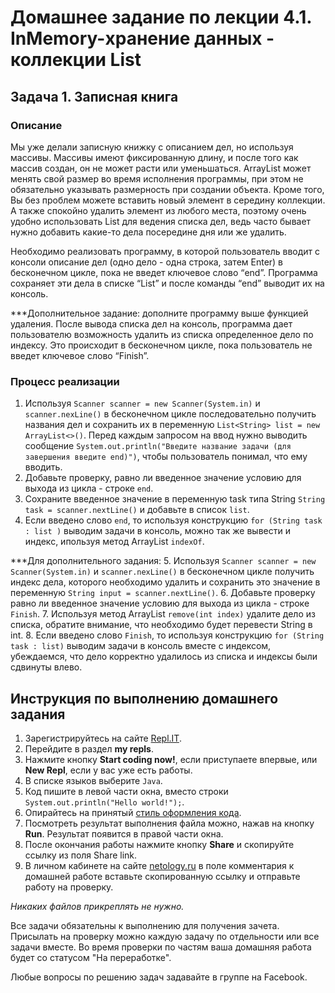 Домашнее задание по лекции 4.1. InMemory-хранение данных - коллекции List
==

## Задача 1. Записная книга
### Описание
Мы уже делали записную книжку с описанием дел, но используя массивы. Массивы имеют фиксированную длину, 
и после того как массив создан, он не может расти или уменьшаться. 
ArrayList может менять свой размер во время исполнения программы, при этом не обязательно указывать размерность 
при создании объекта. Кроме того, Вы без проблем можете вставить новый элемент в середину коллекции. 
А также спокойно удалить элемент из любого места, поэтому очень удобно использовать List для ведения списка дел, ведь
часто бывает нужно добавить какие-то дела посередине дня или же удалить.

Необходимо реализовать программу, в которой пользователь вводит с консоли описание дел (одно дело - одна строка, затем Enter) в бесконечном цикле, 
пока не введет ключевое слово “end”.  Программа сохраняет эти дела в списке “List” и после команды “end” выводит их на консоль.

***Дополнительное задание: дополните программу выше функцией удаления. 
После вывода списка дел на консоль, программа дает пользователю возможность удалить из списка определенное дело по индексу. 
Это происходит в бесконечном цикле, пока пользователь не введет ключевое слово “Finish”.

### Процесс реализации
1. Используя `Scanner scanner = new Scanner(System.in)` и `scanner.nexLine()` в бесконечном цикле последовательно получить 
названия дел и сохранить их в переменную `List<String> list = new ArrayList<>()`. 
Перед каждым запросом на ввод нужно выводить сообщение `System.out.println("Введите название задачи (для завершения введите end)")`, 
чтобы пользователь понимал, что ему вводить.
2. Добавьте проверку, равно ли введенное значение условию для выхода из цикла - строке `end`.
3. Сохраните введенное значение в переменную task типа String `String task = scanner.nextLine()` и добавьте в список `list`.
4. Если введено слово `end`, то используя конструкцию `for (String task : list )` выводим задачи в консоль, можно так же вывести и индекс,
ипользуя метод ArrayList `indexOf`.

***Для дополнительного задания:
5. Используя `Scanner scanner = new Scanner(System.in)` и `scanner.nexLine()` в бесконечном цикле получить 
   индекс дела, которого необходимо удалить и сохранить это значение в переменную `String input = scanner.nextLine()`. 
6. Добавьте проверку равно ли введенное значение условию для выхода из цикла - строке `Finish`.
7. Используя метод ArrayList `remove(int index)` удалите дело из списка, обратите внимание, что необходимо будет перевести String в int.
8. Если введено слово `Finish`, то используя конструкцию `for (String task : list)` выводим задачи в консоль вместе с индексом,
убеждаемся, что дело корректно удалилось из списка и индексы были сдвинуты влево.

## Инструкция по выполнению домашнего задания

1. Зарегистрируйтесь на сайте [Repl.IT](http://repl.it/).
2. Перейдите в раздел **my repls**.
3. Нажмите кнопку **Start coding now!**, если приступаете впервые, или **New Repl**, если у вас уже есть работы.
4. В списке языков выберите `Java`.
5. Код пишите в левой части окна, вместо строки `System.out.println("Hello world!");`.
6. Опирайтесь на принятый [стиль оформления кода](https://github.com/netology-code/codestyle/blob/master/java/README.md).
7. Посмотреть результат выполнения файла можно, нажав на кнопку **Run**. Результат появится в правой части окна.
8. После окончания работы нажмите кнопку **Share** и скопируйте ссылку из поля Share link.
9. В личном кабинете на сайте [netology.ru](http://netology.ru/) в поле комментария к домашней работе вставьте скопированную ссылку и отправьте работу на проверку.

*Никаких файлов прикреплять не нужно.*

Все задачи обязательны к выполнению для получения зачета. Присылать на проверку можно каждую задачу по отдельности или все задачи вместе. Во время проверки по частям ваша домашняя работа будет со статусом "На переработке".

Любые вопросы по решению задач задавайте в группе на Facebook.



